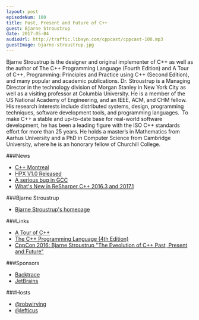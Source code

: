 ```yaml
---
layout: post
episodeNum: 100
title: Past, Present and Future of C++
guest: Bjarne Stroustrup
date: 2017-05-04
audioUrl: http://traffic.libsyn.com/cppcast/cppcast-100.mp3
guestImage: bjarne-stroustrup.jpg
---
```


Bjarne Stroustrup is the designer and original implementer of C++ as well as the author of The C++ Programming Language (Fourth Edition) and A Tour of C++, Programming: Principles and Practice using C++ (Second Edition), and many popular and academic publications. Dr. Stroustrup is a Managing Director in the technology division of Morgan Stanley in New York City as well as a visiting professor at Columbia University. He is a member of the US National Academy of Engineering, and an IEEE, ACM, and CHM fellow. His research interests include distributed systems, design, programming techniques, software development tools, and programming languages.  To make C++ a stable and up-to-date base for real-world software development, he has been a leading figure with the ISO C++ standards effort for more than 25 years. He holds a master’s in Mathematics from Aarhus University and a PhD in Computer Science from Cambridge University, where he is an honorary fellow of Churchill College. 

###News

 - [C++ Montreal](https://www.meetup.com/CppMtl/)
 - [HPX V1.0 Released](http://stellar.cct.lsu.edu/2017/04/hpx-v1-0-released/)
 - [A serious bug in GCC](https://akrzemi1.wordpress.com/2017/04/27/a-serious-bug-in-gcc/)
 - [What's New in ReSharper C++ 2016.3 and 2017.1](https://blog.jetbrains.com/rscpp/whats-new-in-resharper-c-2017-1/)
 
###Bjarne Stroustrup

 - [Bjarne Stroustrup's homepage](http://www.stroustrup.com/)

###Links

 - [A Tour of C++](http://amzn.to/2p37V4U)
 - [The C++ Programming Language (4th Edition)](http://amzn.to/2q5wDSv)
 - [CppCon 2016: Bjarne Stroustrup "The Eveolution of C++ Past, Present and Future"](https://www.youtube.com/watch?v=_wzc7a3McOs)

###Sponsors

- [Backtrace](https://www.backtrace.io/cppcast)
- [JetBrains](https://www.jetbrains.com/cpp/?utm_source=cppcast&utm_medium=podcast&utm_content=cppcast-podcast&utm_campaign=cpp)

###Hosts

- [@robwirving](https://twitter.com/robwirving)
- [@lefticus](https://twitter.com/lefticus)
